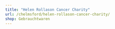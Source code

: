 ```yaml
---
title: "Helen Rollason Cancer Charity"
url: /chelmsford/helen-rollason-cancer-charity/
shop: Gebrauchtwaren
---
```

